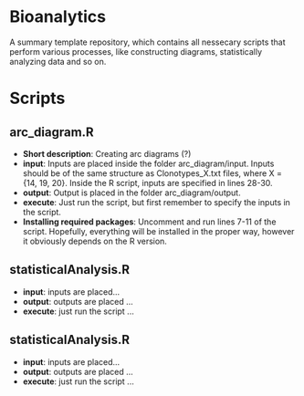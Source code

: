 # Bioanalytics
A summary template repository, which contains all nessecary scripts that perform various processes, like constructing diagrams, statistically analyzing data and so on.

# Scripts

## arc_diagram.R
- **Short description**: Creating arc diagrams (?)
- **input**: Inputs are placed inside the folder arc_diagram/input. Inputs should be of the same structure as Clonotypes_X.txt files, where X = {14, 19, 20}. Inside      the R script, inputs are specified in lines 28-30.   
- **output**: Output is placed in the folder arc_diagram/output.
- **execute**: Just run the script, but first remember to specify the inputs in the script.
- **Installing required packages**: Uncomment and run lines 7-11 of the script. Hopefully, everything will be installed in the proper way, however it obviously depends on the R version.

## statisticalAnalysis.R
- **input**: inputs are placed...
- **output**: outputs are placed ...
- **execute**: just run the script ...

## statisticalAnalysis.R
- **input**: inputs are placed...
- **output**: outputs are placed ...
- **execute**: just run the script ...
